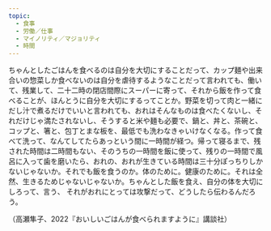 ```yaml
---
topic:
  - 食事
  - 労働／仕事
  - マイノリティ／マジョリティ
  - 時間
---
```

ちゃんとしたごはんを食べるのは自分を大切にすることだって、カップ麺や出来合いの惣菜しか食べないのは自分を虐待するようなことだって言われても、働いて、残業して、二十二時の閉店間際にスーパーに寄って、それから飯を作って食べることが、ほんとうに自分を大切にするってことか。野菜を切って肉と一緒にだし汁で煮るだけでいいと言われても、おれはそんなものは食べたくないし、それだけじゃ満たされないし、そうすると米や麺も必要で、鍋と、丼と、茶碗と、コップと、箸と、包丁とまな板を、最低でも洗わなきゃいけなくなる。作って食べて洗って、なんてしてたらあっという間に一時間が経つ。帰って寝るまで、残された時間は二時間もない、そのうちの一時間を飯に使って、残りの一時間で風呂に入って歯を磨いたら、おれの、おれが生きている時間は三十分ぽっちりしかないじゃないか。それでも飯を食うのか。体のために。健康のために。それは全然、生きるためじゃないじゃないか。ちゃんとした飯を食え、自分の体を大切にしろって、言う、 それがおれにとっては攻撃だって、どうしたら伝わるんだろう。

（高瀬隼子、2022『おいしいごはんが食べられますように』講談社）